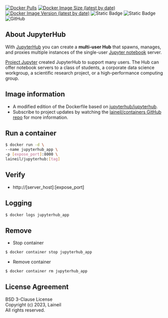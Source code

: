 [![Docker Pulls](https://img.shields.io/docker/pulls/laineil/jupyterhub)](https://hub.docker.com/r/laineil/jupyterhub) [![Docker Image Size (latest by date)](https://img.shields.io/docker/image-size/laineil/jupyterhub?sort=date)](https://hub.docker.com/r/laineil/jupyterhub/tags) [![Docker Image Version (latest by date)](https://img.shields.io/docker/v/laineil/jupyterhub?sort=date)](https://hub.docker.com/r/laineil/jupyterhub/tags) ![Static Badge](https://img.shields.io/badge/python-3.10%20%7C%203.11-blue) ![Static Badge](https://img.shields.io/badge/arch-x86__64%20%7C%20arm64%20%7C%20ppc64le-blue) ![GitHub](https://img.shields.io/github/license/laineil/containers)

## About JupyterHub

With [JupyterHub](https://jupyterhub.readthedocs.io/) you can create a **multi-user Hub** that spawns, manages, and proxies multiple instances of the single-user [Jupyter notebook](https://jupyter-notebook.readthedocs.io/) server.

[Project Jupyter](https://jupyter.org/) created JupyterHub to support many users. The Hub can offer notebook servers to a class of students, a corporate data science workgroup, a scientific research project, or a high-performance computing group.

## Image information

- A modified edition of the Dockerfile based on [jupyterhub/jupyterhub](https://github.com/jupyterhub/jupyterhub).
- Subscribe to project updates by watching the [laineil/containers GitHub repo](https://github.com/laineil/containers) for more information.

## Run a container

```bash
$ docker run -d \
--name jupyterhub_app \
-p [expose_port]:8000 \
laineil/jupyterhub:[tag]
```

## Verify

- http://[server_host]:[expose_port]

## Logging

```bash
$ docker logs jupyterhub_app
```

## Remove

- Stop container

```bash
$ docker container stop jupyterhub_app
```

- Remove container

```bash
$ docker container rm jupyterhub_app
```

## License Agreement

BSD 3-Clause License  
Copyright (c) 2023, Laineil  
All rights reserved.
